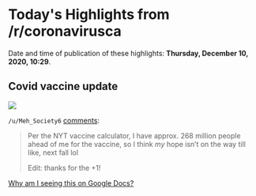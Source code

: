 # Today's Highlights from /r/coronavirusca

Date and time of publication of these highlights: **Thursday, December 10, 2020, 10:29**.

## Covid vaccine update

<img src="https://i.redd.it/d2zlixt189461.jpg">

`/u/Meh_Society6` [comments](https://www.reddit.com/r/CoronavirusCA/comments/ka4ggr/covid_vaccine_update/):

> Per the NYT vaccine calculator, I have approx. 268 million people ahead of me for the vaccine, so I think *my* hope isn’t on the way till like, next fall lol
> 
> Edit: thanks for the +1!

[Why am I seeing this on Google Docs?](https://docs.google.com/document/d/1Dc6We63vOXIZsc0op-Bt4abqkYjXzOigalQqFxmvvbM/edit?usp=sharing)

